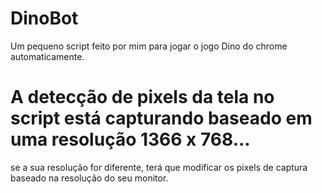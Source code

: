 # DinoBot
Um pequeno script feito por mim para jogar o jogo Dino do chrome automaticamente.

# A detecção de pixels da tela no script está capturando baseado em uma resolução 1366 x 768... 
  se a sua resolução for diferente, terá que modificar os pixels de captura baseado na resolução do seu monitor.
